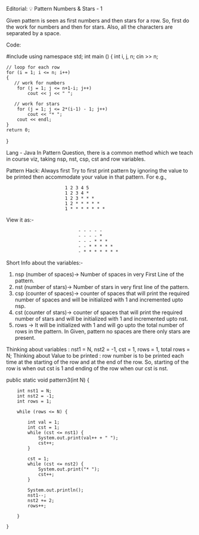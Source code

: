 Editorial: 💡 Pattern Numbers & Stars - 1

Given pattern is seen as first numbers and then stars for a row. So, first do the work for numbers and then for stars. Also, all the characters are separated by a space.

Code:

#include <iostream>
using namespace std;
int main ()
{
    int i, j, n;
    cin >> n;

    // loop for each row
    for (i = 1; i <= n; i++)
    {
       // work for numbers 
        for (j = 1; j <= n+1-i; j++)
            cout << j << " ";

       // work for stars
        for (j = 1; j <= 2*(i-1) - 1; j++)
            cout << "* ";
        cout << endl;
    }
    return 0;
}

Lang - Java
In Pattern Question, there is a common method which we teach in course viz, taking nsp, nst, csp, cst and row variables.

Pattern Hack: Always first Try to first print pattern by ignoring the value to be printed then accommodate your value in that pattern. For e.g.,

                          1 2 3 4 5
                          1 2 3 4 * 
                          1 2 3 * * *
                          1 2 * * * * *
                          1 * * * * * * *
View it as:-


                               - - - - -
                               - - - - * 
                               - - - * * *
                               - - * * * * *
                               - * * * * * * *
Short Info about the variables:-


1. nsp (number of spaces)-> Number of spaces in very First Line of the pattern.
2. nst (number of stars)-> Number of stars in very first line of the pattern.
3. csp (counter of spaces)-> counter of spaces that will print the required number of spaces and will be initialized with 1 and incremented upto nsp.
4. cst (counter of stars)->  counter of spaces that will print the required number of stars and will be initialized with 1 and incremented upto nst.
5. rows -> It will be initialized with 1 and will go upto the total number of rows in the pattern.
In Given, pattern no spaces are there only stars are present.

Thinking about variables : nst1 = N, nst2 = -1, cst = 1, rows = 1, total rows = N;
Thinking about Value to be printed : row number is to be printed each time at the starting of the row and at the end of the row. So, starting of the row is when out cst is 1 and ending of the row when our cst is nst.

   public static void pattern3(int N) {

        int nst1 = N;
        int nst2 = -1;
        int rows = 1;

        while (rows <= N) {

            int val = 1;
            int cst = 1;
            while (cst <= nst1) {
                System.out.print(val++ + " ");
                cst++;
            }

            cst = 1;
            while (cst <= nst2) {
                System.out.print("* ");
                cst++;
            }

            System.out.println();
            nst1--;
            nst2 += 2;
            rows++;

        }

    }